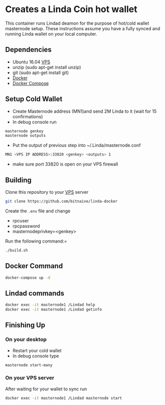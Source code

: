 # Creates a Linda Coin hot wallet 
This container runs Lindad deamon for the purpose of hot/cold wallet masternode setup. These instructions assume you have a fully synced and running Linda wallet on your local computer.  

## Dependencies 
* Ubuntu 16.04 [VPS](https://www.vultr.com/?ref=7263002)
* unzip (sudo apt-get install unzip)
* git (sudo apt-get install git)
* [Docker](https://github.com/docker/docker-install)
* [Docker Compose](https://docs.docker.com/compose/install/#prerequisites)

## Setup Cold Wallet
- Create Masternode address (MN1)and send 2M Linda to it (wait for 15 confirmations)
- In debug console run 
```bash
masternode genkey
masternode outputs
```
- Put the output of previous step into ~/.Linda/masternode.conf
```bash
MN1 <VPS IP ADDRESS>:33820 <genkey> <outputs> 1
```
- make sure port 33820 is open on your VPS firewall

## Building  
Clone this repository to your [VPS](https://www.vultr.com/?ref=7263002) server
```bash
git clone https://github.com/bitnaive/linda-docker
```
Create the ``.env`` file and change
- rpcuser
- rpcpassword
- masternodeprivkey=\<genkey\>

Run the following command:=
```bash
./build.sh
```

## Docker Command 
```bash
docker-compose up -d

```

## Lindad commands 

```bash
docker exec -it masternode1 /Lindad help
docker exec -it masternode1 /Lindad getinfo
```

## Finishing Up
### On your desktop
- Restart your cold wallet
- In debug console type
```bash
masternode start-many
```

### On your VPS server
After waiting for your wallet to sync run
```bash
docker exec -it masternode1 /Lindad masternode start
```


